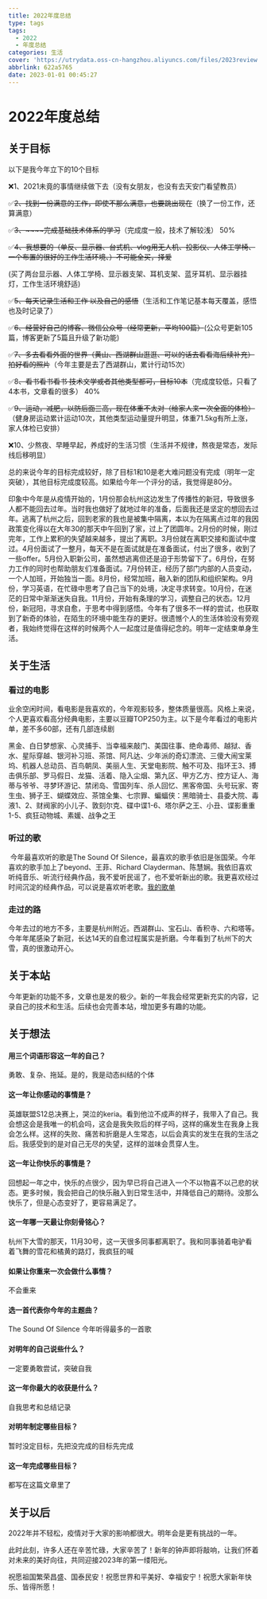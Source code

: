 ```yaml
---
title: 2022年度总结
type: tags
tags:
  - 2022
  - 年度总结
categories: 生活
cover: 'https://utrydata.oss-cn-hangzhou.aliyuncs.com/files/2023review.png'
abbrlink: 622a5765
date: 2023-01-01 00:45:27
---
```


# 2022年度总结

## 关于目标

以下是我今年立下的10个目标

❌1、2021未竟的事情继续做下去（没有女朋友，也没有去天安门看望教员）

✅~~2、找到一份满意的工作，即使不那么满意，也要跳出现在~~（换了一份工作，还算满意）

✅~~3、~~~~完成基础技术体系的学习~~（完成度一般，技术了解较浅） 50%

✅~~4、我想要的（单反、显示器、台式机、vlog用无人机、投影仪、人体工学椅、一个布置的很好的工作生活环境、）不可能全买，择爱~~

(买了两台显示器、人体工学椅、显示器支架、耳机支架、蓝牙耳机、显示器挂灯，工作生活环境舒适)

✅~~5、每天记录生活和工作 以及自己的感悟~~（生活和工作笔记基本每天覆盖，感悟也及时记录了）

✅~~6、经营好自己的博客、微信公众号（经常更新，平均100篇）~~(公众号更新105篇，博客更新了5篇且升级了新功能)

✅~~7、多去看看外面的世界（黄山、西湖群山逛逛、可以的话去看看海后续补充）拍好看的照片~~（今年主要是去了西湖群山，累计行动15次）

✅8~~、看书看书看书 技术文学或者其他类型都可，目标10本~~（完成度较低，只看了4本书，文章看的很多） 40%

✅~~9、运动，减肥，以防后面三高，现在体重不太对（给家人来一次全面的体检）~~（健身房运动累计运动10次，其他类型运动量提升明显，体重71.5kg有所上涨，家人体检已安排）

❌10、少熬夜、早睡早起，养成好的生活习惯（生活并不规律，熬夜是常态，发际线后移明显）

总的来说今年的目标完成较好，除了目标1和10是老大难问题没有完成（明年一定突破），其他目标完成度较高。如果给今年一个评分的话，我觉得是80分。

​	印象中今年是从疫情开始的，1月份那会杭州这边发生了传播性的新冠，导致很多人都不能回去过年。当时我也做好了就地过年的准备，后面我还是坚定的想回去过年。逃离了杭州之后，回到老家的我也是被集中隔离，本以为在隔离点过年的我因政策变化得以在大年30的那天中午回到了家，过上了团圆年。2月份的时候，刚过完年，工作上累积的失望越来越多，提出了离职。3月份就在离职交接和面试中度过。4月份面试了一整月，每天不是在面试就是在准备面试，付出了很多，收到了一些offer。5月份入职新公司，虽然想逃离但还是迫于形势留下了。6月份，在努力工作的同时也帮助朋友们准备面试。7月份转正，经历了部门内部的人员变动，一个人加班，开始独当一面。8月份，经常加班，融入新的团队和组织架构。9月份，学习英语，在忙碌中思考了自己当下的处境，决定寻求转变。10月份，在迷茫的日常中渐渐迷失自我。11月份，开始有条理的学习，调整自己的状态。12月份，新冠阳，寻求自愈，于思考中得到感悟。今年有了很多不一样的尝试，也获取到了新奇的体验，在陌生的环境中能生存的更好。很遗憾个人的生活体验没有旁观者，我始终觉得在这样的时候两个人一起度过是值得纪念的。明年一定结束单身生活。

## 关于生活

### 看过的电影

​	业余空闲时间，看电影是我喜欢的，今年观影较多，整体质量很高。风格上来说，个人更喜欢看高分经典电影，主要以豆瓣TOP250为主。以下是今年看过的电影片单，差不多60部，还有几部连续剧

​	黑金、白日梦想家、心灵捕手、当幸福来敲门、美国往事、绝命毒师、越狱、香水、星际穿越、银河补习班、茶馆、阿凡达、少年派的奇幻漂流、三傻大闹宝莱坞、机器人总动员、百鸟朝凤、美丽人生、天堂电影院、触不可及、指环王3、搏击俱乐部、罗马假日、龙猫、活着、隐入尘烟、第九区、甲方乙方、控方证人、海蒂与爷爷、寻梦环游记、禁闭岛、雪国列车、杀人回忆、黑客帝国、头号玩家、寄生虫、狮子王、蝴蝶效应、茶馆全集、七宗罪、蝙蝠侠：黑暗骑士、县委大院、毒液1、2、财阀家的小儿子、敦刻尔克、碟中谍1-6、塔尔萨之王、小丑、谍影重重1-5、疯狂动物城、素媛、战争之王

### 听过的歌

​	今年最喜欢听的歌是The Sound Of Silence，最喜欢的歌手依旧是张国荣。今年喜欢的歌手加上了beyond、王菲、Richard Clayderman、陈慧娴。我依旧喜欢听纯音乐、听流行经典作品，我不爱听民谣了，也不爱听新出的歌。我更喜欢经过时间沉淀的经典作品，可以说是喜欢听老歌。[我的歌单](https://music.163.com/playlist?id=497891793&userid=353890746)

### 走过的路

​	今年去过的地方不多，主要是杭州附近。西湖群山、宝石山、香积寺、六和塔等。今年年尾感染了新冠，长达14天的自愈过程属实是折磨。今年看到了杭州下的大雪，真的很激动开心。

## 关于本站

今年更新的功能不多，文章也是发的极少。新的一年我会经常更新充实的内容，记录自己的技术和生活。后续也会完善本站，增加更多有趣的功能。

## 关于想法

#### 用三个词语形容这一年的自己？

勇敢、复杂、拖延。是的，我是动态纠结的个体

#### 这一年让你感动的事情是？

英雄联盟S12总决赛上，哭泣的keria。看到他泣不成声的样子，我带入了自己。我会想这会是我唯一的机会吗，这会是我失败后的样子吗，这样的痛发生在我身上我会怎么样。这样的失败、痛苦和折磨是人生常态，以后会真实的发生在我的生活之后。我感受到的是对自己无尽的失望，这样的滋味会贯穿人生。

#### 这一年让你快乐的事情是？

回想起一年之中，快乐的点很少，因为早已将自己进入一个不以物喜不以己悲的状态。更多时候，我会把自己的快乐融入到日常生活中，并降低自己的期待。没那么快乐了，但是心态变好了，更容易满足了。

#### 这一年哪一天最让你刻骨铭心？

杭州下大雪的那天，11月30号，这一天很多同事都离职了。我和同事骑着电驴看着飞舞的雪花和橘黄的路灯，我疯狂的喊

#### 如果让你重来一次会做什么事情？

不会重来

#### 选一首代表你今年的主题曲？

The Sound Of Silence 今年听得最多的一首歌

#### 对明年的自己说些什么？

一定要勇敢尝试，突破自我

#### 这一年你最大的收获是什么？

自我思考和总结记录

#### 对明年制定哪些目标？

暂时没定目标，先把没完成的目标先完成

#### 这一年完成哪些目标？

都写在这篇文章里了

## 关于以后

​	2022年并不轻松，疫情对于大家的影响都很大。明年会是更有挑战的一年。

​	此时此刻，许多人还在辛苦忙碌，大家辛苦了！新年的钟声即将敲响，让我们怀着对未来的美好向往，共同迎接2023年的第一缕阳光。

​	祝愿祖国繁荣昌盛、国泰民安！祝愿世界和平美好、幸福安宁！祝愿大家新年快乐、皆得所愿！
